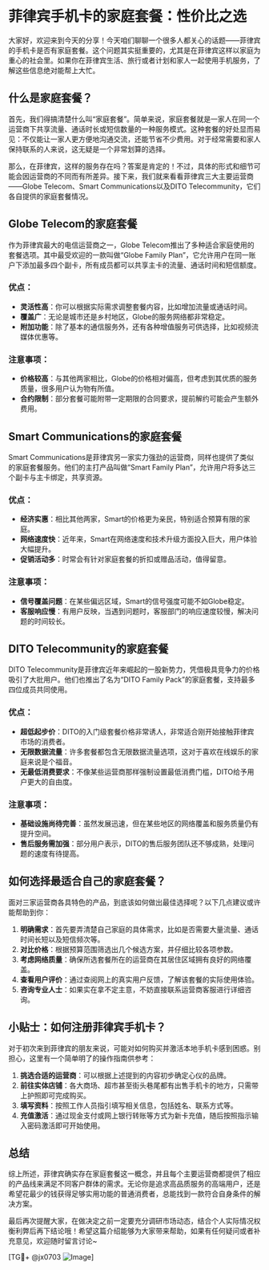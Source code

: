 # 菲律宾手机卡的家庭套餐：性价比之选

大家好，欢迎来到今天的分享！今天咱们聊聊一个很多人都关心的话题——菲律宾的手机卡是否有家庭套餐。这个问题其实挺重要的，尤其是在菲律宾这样以家庭为重心的社会里。如果你在菲律宾生活、旅行或者计划和家人一起使用手机服务，了解这些信息绝对能帮上大忙。

## 什么是家庭套餐？

首先，我们得搞清楚什么叫“家庭套餐”。简单来说，家庭套餐就是一家人在同一个运营商下共享流量、通话时长或短信数量的一种服务模式。这种套餐的好处显而易见：不仅能让一家人更方便地沟通交流，还能节省不少费用。对于经常需要和家人保持联系的人来说，这无疑是一个非常划算的选择。

那么，在菲律宾，这样的服务存在吗？答案是肯定的！不过，具体的形式和细节可能会因运营商的不同而有所差异。接下来，我们就来看看菲律宾三大主要运营商——Globe Telecom、Smart Communications以及DITO Telecommunity，它们各自提供的家庭套餐情况。

## Globe Telecom的家庭套餐

作为菲律宾最大的电信运营商之一，Globe Telecom推出了多种适合家庭使用的套餐选项。其中最受欢迎的一款叫做“Globe Family Plan”，它允许用户在同一账户下添加最多四个副卡，所有成员都可以共享主卡的流量、通话时间和短信额度。

### 优点：
- **灵活性高**：你可以根据实际需求调整套餐内容，比如增加流量或通话时间。
- **覆盖广**：无论是城市还是乡村地区，Globe的服务网络都非常稳定。
- **附加功能**：除了基本的通信服务外，还有各种增值服务可供选择，比如视频流媒体优惠等。

### 注意事项：
- **价格较高**：与其他两家相比，Globe的价格相对偏高，但考虑到其优质的服务质量，很多用户认为物有所值。
- **合约限制**：部分套餐可能附带一定期限的合同要求，提前解约可能会产生额外费用。

## Smart Communications的家庭套餐

Smart Communications是菲律宾另一家实力强劲的运营商，同样也提供了类似的家庭套餐服务。他们的主打产品叫做“Smart Family Plan”，允许用户将多达三个副卡与主卡绑定，共享资源。

### 优点：
- **经济实惠**：相比其他两家，Smart的价格更为亲民，特别适合预算有限的家庭。
- **网络速度快**：近年来，Smart在网络速度和技术升级方面投入巨大，用户体验大幅提升。
- **促销活动多**：时常会有针对家庭套餐的折扣或赠品活动，值得留意。

### 注意事项：
- **信号覆盖问题**：在某些偏远区域，Smart的信号强度可能不如Globe稳定。
- **客服响应慢**：有用户反映，当遇到问题时，客服部门的响应速度较慢，解决问题的时间较长。

## DITO Telecommunity的家庭套餐

DITO Telecommunity是菲律宾近年来崛起的一股新势力，凭借极具竞争力的价格吸引了大批用户。他们也推出了名为“DITO Family Pack”的家庭套餐，支持最多四位成员共同使用。

### 优点：
- **超低起步价**：DITO的入门级套餐价格非常诱人，非常适合刚开始接触菲律宾市场的消费者。
- **无限数据流量**：许多套餐都包含无限数据流量选项，这对于喜欢在线娱乐的家庭来说是个福音。
- **无最低消费要求**：不像某些运营商那样强制设置最低消费门槛，DITO给予用户更大的自由度。

### 注意事项：
- **基础设施尚待完善**：虽然发展迅速，但在某些地区的网络覆盖和服务质量仍有提升空间。
- **售后服务需加强**：部分用户表示，DITO的售后服务团队还不够成熟，处理问题的速度有待提高。

## 如何选择最适合自己的家庭套餐？

面对三家运营商各具特色的产品，到底该如何做出最佳选择呢？以下几点建议或许能帮助到你：

1. **明确需求**：首先要弄清楚自己家庭的具体需求，比如是否需要大量流量、通话时间长短以及短信频次等。
2. **对比价格**：根据预算范围筛选出几个候选方案，并仔细比较各项参数。
3. **考虑网络质量**：确保所选套餐所在的运营商在其居住区域拥有良好的网络覆盖。
4. **查看用户评价**：通过查阅网上的真实用户反馈，了解该套餐的实际使用体验。
5. **咨询专业人士**：如果实在拿不定主意，不妨直接联系运营商客服进行详细咨询。

## 小贴士：如何注册菲律宾手机卡？

对于初次来到菲律宾的朋友来说，可能对如何购买并激活本地手机卡感到困惑。别担心，这里有一个简单明了的操作指南供参考：

1. **挑选合适的运营商**：可以根据上述提到的内容初步确定心仪的品牌。
2. **前往实体店铺**：各大商场、超市甚至街头巷尾都有出售手机卡的地方，只需带上护照即可完成购买。
3. **填写资料**：按照工作人员指引填写相关信息，包括姓名、联系方式等。
4. **充值激活**：通过现金支付或网上银行转账等方式为新卡充值，随后按照指示输入密码激活即可开始使用。

## 总结

综上所述，菲律宾确实存在家庭套餐这一概念，并且每个主要运营商都提供了相应的产品线来满足不同客户群体的需求。无论你是追求高品质服务的高端用户，还是希望花最少的钱获得足够实用功能的普通消费者，总能找到一款符合自身条件的解决方案。

最后再次提醒大家，在做决定之前一定要充分调研市场动态，结合个人实际情况权衡利弊后再下结论哦！希望这篇介绍能够为大家带来帮助，如果有任何疑问或者补充意见，欢迎随时留言讨论~

[TG💪+ @jx0703 ![Image](https://github.com/user-attachments/assets/dbca1d08-cadb-493c-b0ec-ad6f7a83f270)]